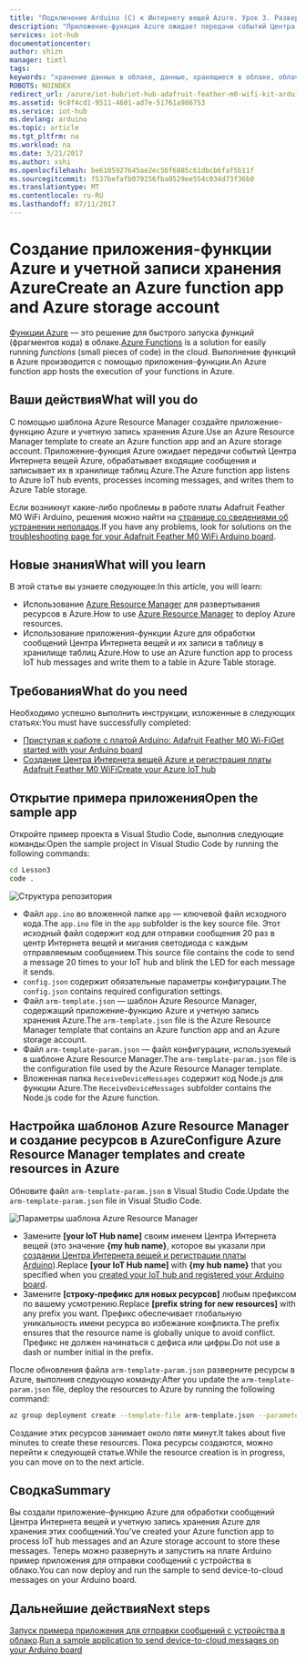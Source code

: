 ```yaml
---
title: "Подключение Arduino (C) к Интернету вещей Azure. Урок 3. Развертывание шаблона | Документация Майкрософт"
description: "Приложение-функция Azure ожидает передачи событий Центра Интернета вещей Azure, обрабатывает входящие сообщения и записывает их в хранилище таблиц Azure."
services: iot-hub
documentationcenter: 
author: shizn
manager: timtl
tags: 
keywords: "хранение данных в облаке, данные, хранящиеся в облаке, облачная служба Интернета вещей"
ROBOTS: NOINDEX
redirect_url: /azure/iot-hub/iot-hub-adafruit-feather-m0-wifi-kit-arduino-get-started
ms.assetid: 9c8f4cd1-9511-4601-ad7e-51761a986753
ms.service: iot-hub
ms.devlang: arduino
ms.topic: article
ms.tgt_pltfrm: na
ms.workload: na
ms.date: 3/21/2017
ms.author: xshi
ms.openlocfilehash: be6105927645ae2ec56f6885c61dbcb6faf5b11f
ms.sourcegitcommit: f537befafb079256fba0529ee554c034d73f36b0
ms.translationtype: MT
ms.contentlocale: ru-RU
ms.lasthandoff: 07/11/2017
---
```

# <a name="create-an-azure-function-app-and-azure-storage-account"></a><span data-ttu-id="d17c8-104">Создание приложения-функции Azure и учетной записи хранения Azure</span><span class="sxs-lookup"><span data-stu-id="d17c8-104">Create an Azure function app and Azure storage account</span></span>
<span data-ttu-id="d17c8-105">[Функции Azure](../../articles/azure-functions/functions-overview.md) — это решение для быстрого запуска *функций* (фрагментов кода) в облаке.</span><span class="sxs-lookup"><span data-stu-id="d17c8-105">[Azure Functions](../../articles/azure-functions/functions-overview.md) is a solution for easily running *functions* (small pieces of code) in the cloud.</span></span> <span data-ttu-id="d17c8-106">Выполнение функций в Azure производится с помощью приложения-функции.</span><span class="sxs-lookup"><span data-stu-id="d17c8-106">An Azure function app hosts the execution of your functions in Azure.</span></span>

## <a name="what-will-you-do"></a><span data-ttu-id="d17c8-107">Ваши действия</span><span class="sxs-lookup"><span data-stu-id="d17c8-107">What will you do</span></span>
<span data-ttu-id="d17c8-108">С помощью шаблона Azure Resource Manager создайте приложение-функцию Azure и учетную запись хранения Azure.</span><span class="sxs-lookup"><span data-stu-id="d17c8-108">Use an Azure Resource Manager template to create an Azure function app and an Azure storage account.</span></span> <span data-ttu-id="d17c8-109">Приложение-функция Azure ожидает передачи событий Центра Интернета вещей Azure, обрабатывает входящие сообщения и записывает их в хранилище таблиц Azure.</span><span class="sxs-lookup"><span data-stu-id="d17c8-109">The Azure function app listens to Azure IoT hub events, processes incoming messages, and writes them to Azure Table storage.</span></span>

<span data-ttu-id="d17c8-110">Если возникнут какие-либо проблемы в работе платы Adafruit Feather M0 WiFi Arduino, решения можно найти на [странице со сведениями об устранении неполадок](iot-hub-adafruit-feather-m0-wifi-kit-arduino-troubleshooting.md).</span><span class="sxs-lookup"><span data-stu-id="d17c8-110">If you have any problems, look for solutions on the [troubleshooting page for your Adafruit Feather M0 WiFi Arduino board](iot-hub-adafruit-feather-m0-wifi-kit-arduino-troubleshooting.md).</span></span>

## <a name="what-will-you-learn"></a><span data-ttu-id="d17c8-111">Новые знания</span><span class="sxs-lookup"><span data-stu-id="d17c8-111">What will you learn</span></span>
<span data-ttu-id="d17c8-112">В этой статье вы узнаете следующее:</span><span class="sxs-lookup"><span data-stu-id="d17c8-112">In this article, you will learn:</span></span>
* <span data-ttu-id="d17c8-113">Использование [Azure Resource Manager](../../articles/azure-resource-manager/resource-group-overview.md) для развертывания ресурсов в Azure.</span><span class="sxs-lookup"><span data-stu-id="d17c8-113">How to use [Azure Resource Manager](../../articles/azure-resource-manager/resource-group-overview.md) to deploy Azure resources.</span></span>
* <span data-ttu-id="d17c8-114">Использование приложения-функции Azure для обработки сообщений Центра Интернета вещей и их записи в таблицу в хранилище таблиц Azure.</span><span class="sxs-lookup"><span data-stu-id="d17c8-114">How to use an Azure function app to process IoT hub messages and write them to a table in Azure Table storage.</span></span>

## <a name="what-do-you-need"></a><span data-ttu-id="d17c8-115">Требования</span><span class="sxs-lookup"><span data-stu-id="d17c8-115">What do you need</span></span>
<span data-ttu-id="d17c8-116">Необходимо успешно выполнить инструкции, изложенные в следующих статьях:</span><span class="sxs-lookup"><span data-stu-id="d17c8-116">You must have successfully completed:</span></span>
- <span data-ttu-id="d17c8-117">[Приступая к работе с платой Arduino: Adafruit Feather M0 Wi-Fi][get-started]</span><span class="sxs-lookup"><span data-stu-id="d17c8-117">[Get started with your Arduino board][get-started]</span></span>
- <span data-ttu-id="d17c8-118">[Создание Центра Интернета вещей Azure и регистрация платы Adafruit Feather M0 WiFi][create-iot-hub]</span><span class="sxs-lookup"><span data-stu-id="d17c8-118">[Create your Azure IoT hub][create-iot-hub]</span></span>

## <a name="open-the-sample-app"></a><span data-ttu-id="d17c8-119">Открытие примера приложения</span><span class="sxs-lookup"><span data-stu-id="d17c8-119">Open the sample app</span></span>
<span data-ttu-id="d17c8-120">Откройте пример проекта в Visual Studio Code, выполнив следующие команды:</span><span class="sxs-lookup"><span data-stu-id="d17c8-120">Open the sample project in Visual Studio Code by running the following commands:</span></span>

```bash
cd Lesson3
code .
```

![Структура репозитория][repo-structure]

* <span data-ttu-id="d17c8-122">Файл `app.ino` во вложенной папке `app` — ключевой файл исходного кода.</span><span class="sxs-lookup"><span data-stu-id="d17c8-122">The `app.ino` file in the `app` subfolder is the key source file.</span></span> <span data-ttu-id="d17c8-123">Этот исходный файл содержит код для отправки сообщения 20 раз в центр Интернета вещей и мигания светодиода с каждым отправляемым сообщением.</span><span class="sxs-lookup"><span data-stu-id="d17c8-123">This source file contains the code to send a message 20 times to your IoT hub and blink the LED for each message it sends.</span></span>
* <span data-ttu-id="d17c8-124">`config.json` содержит обязательные параметры конфигурации.</span><span class="sxs-lookup"><span data-stu-id="d17c8-124">The `config.json` contains required configuration settings.</span></span>
* <span data-ttu-id="d17c8-125">Файл `arm-template.json` — шаблон Azure Resource Manager, содержащий приложение-функцию Azure и учетную запись хранения Azure.</span><span class="sxs-lookup"><span data-stu-id="d17c8-125">The `arm-template.json` file is the Azure Resource Manager template that contains an Azure function app and an Azure storage account.</span></span>
* <span data-ttu-id="d17c8-126">Файл `arm-template-param.json` — файл конфигурации, используемый в шаблоне Azure Resource Manager.</span><span class="sxs-lookup"><span data-stu-id="d17c8-126">The `arm-template-param.json` file is the configuration file used by the Azure Resource Manager template.</span></span>
* <span data-ttu-id="d17c8-127">Вложенная папка `ReceiveDeviceMessages` содержит код Node.js для функции Azure.</span><span class="sxs-lookup"><span data-stu-id="d17c8-127">The `ReceiveDeviceMessages` subfolder contains the Node.js code for the Azure function.</span></span>

## <a name="configure-azure-resource-manager-templates-and-create-resources-in-azure"></a><span data-ttu-id="d17c8-128">Настройка шаблонов Azure Resource Manager и создание ресурсов в Azure</span><span class="sxs-lookup"><span data-stu-id="d17c8-128">Configure Azure Resource Manager templates and create resources in Azure</span></span>
<span data-ttu-id="d17c8-129">Обновите файл `arm-template-param.json` в Visual Studio Code.</span><span class="sxs-lookup"><span data-stu-id="d17c8-129">Update the `arm-template-param.json` file in Visual Studio Code.</span></span>

![Параметры шаблона Azure Resource Manager][arm-template-params]

* <span data-ttu-id="d17c8-131">Замените **[your IoT Hub name]** своим именем Центра Интернета вещей (это значение **{my hub name}**, которое вы указали при [создании Центра Интернета вещей и регистрации платы Arduino][created-iot-hub-and-registered-arduino-board]).</span><span class="sxs-lookup"><span data-stu-id="d17c8-131">Replace **[your IoT Hub name]** with **{my hub name}** that you specified when you [created your IoT hub and registered your Arduino board][created-iot-hub-and-registered-arduino-board].</span></span>
* <span data-ttu-id="d17c8-132">Замените **[строку-префикс для новых ресурсов]** любым префиксом по вашему усмотрению.</span><span class="sxs-lookup"><span data-stu-id="d17c8-132">Replace **[prefix string for new resources]** with any prefix you want.</span></span> <span data-ttu-id="d17c8-133">Префикс обеспечивает глобальную уникальность имени ресурса во избежание конфликта.</span><span class="sxs-lookup"><span data-stu-id="d17c8-133">The prefix ensures that the resource name is globally unique to avoid conflict.</span></span> <span data-ttu-id="d17c8-134">Префикс не должен начинаться с дефиса или цифры.</span><span class="sxs-lookup"><span data-stu-id="d17c8-134">Do not use a dash or number initial in the prefix.</span></span>

<span data-ttu-id="d17c8-135">После обновления файла `arm-template-param.json` разверните ресурсы в Azure, выполнив следующую команду:</span><span class="sxs-lookup"><span data-stu-id="d17c8-135">After you update the `arm-template-param.json` file, deploy the resources to Azure by running the following command:</span></span>

```bash
az group deployment create --template-file arm-template.json --parameters @arm-template-param.json -g iot-sample
```

<span data-ttu-id="d17c8-136">Создание этих ресурсов занимает около пяти минут.</span><span class="sxs-lookup"><span data-stu-id="d17c8-136">It takes about five minutes to create these resources.</span></span> <span data-ttu-id="d17c8-137">Пока ресурсы создаются, можно перейти к следующей статье.</span><span class="sxs-lookup"><span data-stu-id="d17c8-137">While the resource creation is in progress, you can move on to the next article.</span></span>

## <a name="summary"></a><span data-ttu-id="d17c8-138">Сводка</span><span class="sxs-lookup"><span data-stu-id="d17c8-138">Summary</span></span>
<span data-ttu-id="d17c8-139">Вы создали приложение-функцию Azure для обработки сообщений Центра Интернета вещей и учетную запись хранения Azure для хранения этих сообщений.</span><span class="sxs-lookup"><span data-stu-id="d17c8-139">You've created your Azure function app to process IoT hub messages and an Azure storage account to store these messages.</span></span> <span data-ttu-id="d17c8-140">Теперь можно развернуть и запустить на плате Arduino пример приложения для отправки сообщений c устройства в облако.</span><span class="sxs-lookup"><span data-stu-id="d17c8-140">You can now deploy and run the sample to send device-to-cloud messages on your Arduino board.</span></span>

## <a name="next-steps"></a><span data-ttu-id="d17c8-141">Дальнейшие действия</span><span class="sxs-lookup"><span data-stu-id="d17c8-141">Next steps</span></span>
<span data-ttu-id="d17c8-142">[Запуск примера приложения для отправки сообщений с устройства в облако][send-device-to-cloud-messages].</span><span class="sxs-lookup"><span data-stu-id="d17c8-142">[Run a sample application to send device-to-cloud messages on your Arduino board][send-device-to-cloud-messages]</span></span>

<!-- Images and links -->

[get-started]: iot-hub-adafruit-feather-m0-wifi-kit-arduino-get-started.md
[create-iot-hub]: iot-hub-adafruit-feather-m0-wifi-kit-arduino-lesson2-prepare-azure-iot-hub.md
[repo-structure]: media/iot-hub-adafruit-feather-m0-wifi-lessons/lesson3/repo_structure_c.png
[arm-template-params]: media/iot-hub-adafruit-feather-m0-wifi-lessons/lesson3/arm_para_arduino.png
[created-iot-hub-and-registered-arduino-board]: iot-hub-adafruit-feather-m0-wifi-kit-arduino-lesson2-prepare-azure-iot-hub.md
[send-device-to-cloud-messages]: iot-hub-adafruit-feather-m0-wifi-kit-arduino-lesson3-run-azure-blink.md